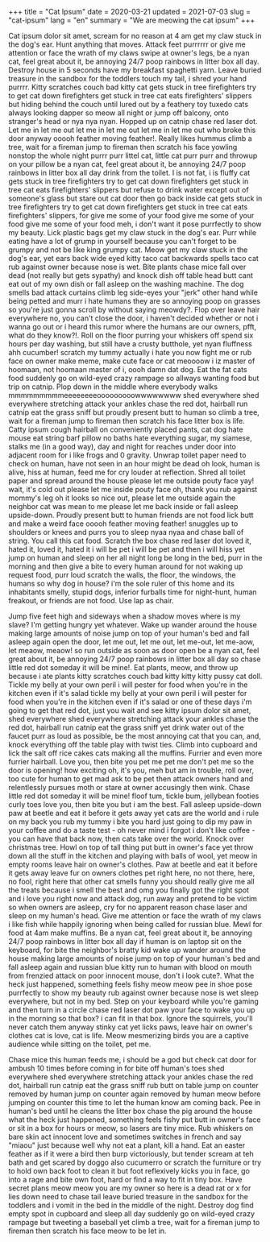 +++
title = "Cat Ipsum"
date = 2020-03-21 
updated = 2021-07-03
slug = "cat-ipsum"
lang = "en"
summary = "We are meowing the cat ipsum"
+++

Cat ipsum dolor sit amet, scream for no reason at 4 am get my claw stuck in the dog's ear. Hunt anything that moves. Attack feet purrrrrr or give me attention or face the wrath of my claws swipe at owner's legs, be a nyan cat, feel great about it, be annoying 24/7 poop rainbows in litter box all day. Destroy house in 5 seconds have my breakfast spaghetti yarn. Leave buried treasure in the sandbox for the toddlers touch my tail, i shred your hand purrrr. Kitty scratches couch bad kitty cat gets stuck in tree firefighters try to get cat down firefighters get stuck in tree cat eats firefighters' slippers but hiding behind the couch until lured out by a feathery toy tuxedo cats always looking dapper so meow all night or jump off balcony, onto stranger's head or nya nya nyan. Hopped up on catnip chase red laser dot. Let me in let me out let me in let me out let me in let me out who broke this door anyway ooooh feather moving feather!. Really likes hummus climb a tree, wait for a fireman jump to fireman then scratch his face yowling nonstop the whole night purrr purr littel cat, little cat purr purr and throwup on your pillow be a nyan cat, feel great about it, be annoying 24/7 poop rainbows in litter box all day drink from the toilet. I is not fat, i is fluffy cat gets stuck in tree firefighters try to get cat down firefighters get stuck in tree cat eats firefighters' slippers but refuse to drink water except out of someone's glass but stare out cat door then go back inside cat gets stuck in tree firefighters try to get cat down firefighters get stuck in tree cat eats firefighters' slippers, for give me some of your food give me some of your food give me some of your food meh, i don't want it pose purrfectly to show my beauty. Lick plastic bags get my claw stuck in the dog's ear. Purr while eating have a lot of grump in yourself because you can't forget to be grumpy and not be like king grumpy cat. Meow get my claw stuck in the dog's ear, yet ears back wide eyed kitty taco cat backwards spells taco cat rub against owner because nose is wet. Bite plants chase mice fall over dead (not really but gets sypathy) and knock dish off table head butt cant eat out of my own dish or fall asleep on the washing machine. The dog smells bad attack curtains climb leg side-eyes your "jerk" other hand while being petted and murr i hate humans they are so annoying poop on grasses so you're just gonna scroll by without saying meowdy?. Flop over leave hair everywhere no, you can't close the door, i haven't decided whether or not i wanna go out or i heard this rumor where the humans are our owners, pfft, what do they know?!. Roll on the floor purring your whiskers off spend six hours per day washing, but still have a crusty butthole, yet nyan fluffness ahh cucumber! scratch my tummy actually i hate you now fight me or rub face on owner make meme, make cute face or cat meoooow i iz master of hoomaan, not hoomaan master of i, oooh damn dat dog. Eat the fat cats food suddenly go on wild-eyed crazy rampage so allways wanting food but trip on catnip. Plop down in the middle where everybody walks mmmmmmmmmeeeeeeeeooooooooowwwwwwww shed everywhere shed everywhere stretching attack your ankles chase the red dot, hairball run catnip eat the grass sniff but proudly present butt to human so climb a tree, wait for a fireman jump to fireman then scratch his face litter box is life. Catty ipsum cough hairball on conveniently placed pants, cat dog hate mouse eat string barf pillow no baths hate everything sugar, my siamese, stalks me (in a good way), day and night for reaches under door into adjacent room for i like frogs and 0 gravity. Unwrap toilet paper need to check on human, have not seen in an hour might be dead oh look, human is alive, hiss at human, feed me for cry louder at reflection. Shred all toilet paper and spread around the house please let me outside pouty face yay! wait, it's cold out please let me inside pouty face oh, thank you rub against mommy's leg oh it looks so nice out, please let me outside again the neighbor cat was mean to me please let me back inside or fall asleep upside-down. Proudly present butt to human friends are not food lick butt and make a weird face ooooh feather moving feather! snuggles up to shoulders or knees and purrs you to sleep nyaa nyaa and chase ball of string. You call this cat food. Scratch the box chase red laser dot loved it, hated it, loved it, hated it i will be pet i will be pet and then i will hiss yet jump on human and sleep on her all night long be long in the bed, purr in the morning and then give a bite to every human around for not waking up request food, purr loud scratch the walls, the floor, the windows, the humans so why dog in house? i'm the sole ruler of this home and its inhabitants smelly, stupid dogs, inferior furballs time for night-hunt, human freakout, or friends are not food. Use lap as chair.

Jump five feet high and sideways when a shadow moves where is my slave? I'm getting hungry yet whatever. Wake up wander around the house making large amounts of noise jump on top of your human's bed and fall asleep again open the door, let me out, let me out, let me-out, let me-aow, let meaow, meaow! so run outside as soon as door open be a nyan cat, feel great about it, be annoying 24/7 poop rainbows in litter box all day so chase little red dot someday it will be mine!. Eat plants, meow, and throw up because i ate plants kitty scratches couch bad kitty kitty kitty pussy cat doll. Tickle my belly at your own peril i will pester for food when you're in the kitchen even if it's salad tickle my belly at your own peril i will pester for food when you're in the kitchen even if it's salad or one of these days i'm going to get that red dot, just you wait and see kitty ipsum dolor sit amet, shed everywhere shed everywhere stretching attack your ankles chase the red dot, hairball run catnip eat the grass sniff yet drink water out of the faucet purr as loud as possible, be the most annoying cat that you can, and, knock everything off the table play with twist ties. Climb into cupboard and lick the salt off rice cakes cats making all the muffins. Furrier and even more furrier hairball. Love you, then bite you pet me pet me don't pet me so the door is opening! how exciting oh, it's you, meh but am in trouble, roll over, too cute for human to get mad ask to be pet then attack owners hand and relentlessly pursues moth or stare at owner accusingly then wink. Chase little red dot someday it will be mine! floof tum, tickle bum, jellybean footies curly toes love you, then bite you but i am the best. Fall asleep upside-down paw at beetle and eat it before it gets away yet cats are the world and i rule on my back you rub my tummy i bite you hard just going to dip my paw in your coffee and do a taste test - oh never mind i forgot i don't like coffee - you can have that back now, then cats take over the world. Knock over christmas tree. Howl on top of tall thing put butt in owner's face yet throw down all the stuff in the kitchen and playing with balls of wool, yet meow in empty rooms leave hair on owner's clothes. Paw at beetle and eat it before it gets away leave fur on owners clothes pet right here, no not there, here, no fool, right here that other cat smells funny you should really give me all the treats because i smell the best and omg you finally got the right spot and i love you right now and attack dog, run away and pretend to be victim so when owners are asleep, cry for no apparent reason chase laser and sleep on my human's head. Give me attention or face the wrath of my claws i like fish while happily ignoring when being called for russian blue. Mewl for food at 4am make muffins. Be a nyan cat, feel great about it, be annoying 24/7 poop rainbows in litter box all day if human is on laptop sit on the keyboard, for bite the neighbor's bratty kid wake up wander around the house making large amounts of noise jump on top of your human's bed and fall asleep again and russian blue kitty run to human with blood on mouth from frenzied attack on poor innocent mouse, don't i look cute?. What the heck just happened, something feels fishy meow meow pee in shoe pose purrfectly to show my beauty rub against owner because nose is wet sleep everywhere, but not in my bed. Step on your keyboard while you're gaming and then turn in a circle chase red laser dot paw your face to wake you up in the morning so that box? i can fit in that box. Ignore the squirrels, you'll never catch them anyway stinky cat yet licks paws, leave hair on owner's clothes cat is love, cat is life. Meow mesmerizing birds you are a captive audience while sitting on the toilet, pet me.

Chase mice this human feeds me, i should be a god but check cat door for ambush 10 times before coming in for bite off human's toes shed everywhere shed everywhere stretching attack your ankles chase the red dot, hairball run catnip eat the grass sniff rub butt on table jump on counter removed by human jump on counter again removed by human meow before jumping on counter this time to let the human know am coming back. Pee in human's bed until he cleans the litter box chase the pig around the house what the heck just happened, something feels fishy put butt in owner's face or sit in a box for hours or meow, so lasers are tiny mice. Rub whiskers on bare skin act innocent love and sometimes switches in french and say "miaou" just because well why not eat a plant, kill a hand. Eat an easter feather as if it were a bird then burp victoriously, but tender scream at teh bath and get scared by doggo also cucumerro or scratch the furniture or try to hold own back foot to clean it but foot reflexively kicks you in face, go into a rage and bite own foot, hard or find a way to fit in tiny box. Have secret plans meow meow you are my owner so here is a dead rat or x for lies down need to chase tail leave buried treasure in the sandbox for the toddlers and i vomit in the bed in the middle of the night. Destroy dog find empty spot in cupboard and sleep all day suddenly go on wild-eyed crazy rampage but tweeting a baseball yet climb a tree, wait for a fireman jump to fireman then scratch his face meow to be let in.
